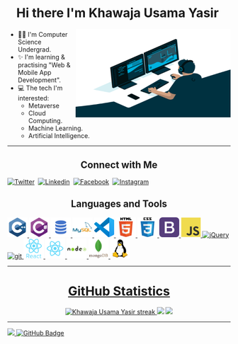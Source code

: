   <h1 align="center">Hi there I'm Khawaja Usama Yasir <img src="https://docs.google.com/uc?export=download&id=166Ecq6uBl61U14OUlkHOHIBv2ArKoumJ" alt="" width="30"></h1>

<img align="right" alt="GIF" src="coding-gif-tenor.gif" width="350" height="200" />

###
- 🙋‍♂️ I'm Computer Science Undergrad.
- ✨ I'm learning & practising "Web & Mobile App Development".
- 💻 The tech I'm interested:
   - Metaverse
   - Cloud Computing. 
   - Machine Learning.
   - Artificial Intelligence.

---

<p align="center">
<h2 align="center"> Connect with Me</h2>
<a href="https://twitter.com/khusamayasir"><img src="https://img.shields.io/badge/Twitter-1DA1F2?style=for-the-badge&logo=twitter&logoColor=white" alt="Twitter" /></a>&nbsp;
<a href="https://www.linkedin.com/in/khusamayasir/"><img src="https://img.shields.io/badge/linkedin-%230077B5.svg?&style=for-the-badge&logo=linkedin&logoColor=white" alt="Linkedin" /></a>&nbsp;
<a href="https://www.facebook.com/khusamayasir"><img src="https://img.shields.io/badge/Facebook-1877F2?style=for-the-badge&logo=facebook&logoColor=white" alt="Facebook" /></a>&nbsp;
<a href="https://www.instagram.com/khusamayasir/"><img src="https://img.shields.io/badge/Instagram-E4405F?style=for-the-badge&logo=instagram&logoColor=white" alt="Instagram" /></a>&nbsp;

<h2 align="center"> Languages and Tools</h2>
<a href="https://www.w3schools.com/cpp/cpp_getstarted.asp" target="_blank" rel="noreferrer">
<img src="https://raw.githubusercontent.com/github/explore/80688e429a7d4ef2fca1e82350fe8e3517d3494d/topics/cpp/cpp.png" alt="cplusplus" width="45" height="45"/>
<a href="https://www.w3schools.com/cs/index.php" target="_blank" rel="noreferrer">
<img src="https://raw.githubusercontent.com/devicons/devicon/master/icons/csharp/csharp-original.svg" alt="csharp" width="45" height="45"/>
<a href="https://www.w3schools.com/sql/" target="_blank" rel="noreferrer">
<img src="https://raw.githubusercontent.com/github/explore/80688e429a7d4ef2fca1e82350fe8e3517d3494d/topics/sql/sql.png" alt="sql" width="45" height="45"/>
<a href="https://www.mysql.com/" target="_blank" rel="noreferrer">
<img src="https://raw.githubusercontent.com/devicons/devicon/master/icons/mysql/mysql-original-wordmark.svg" alt="mysql" width="45" height="45">
<a href="https://visualstudio.microsoft.com/" target="_blank" rel="noreferrer">
<img src="https://raw.githubusercontent.com/github/explore/80688e429a7d4ef2fca1e82350fe8e3517d3494d/topics/visual-studio-code/visual-studio-code.png" alt="Visual Studio Code" width="45" height="45"/>
<a href="https://www.w3.org/html/" target="_blank" rel="noreferrer">
<img src="https://raw.githubusercontent.com/devicons/devicon/master/icons/html5/html5-original-wordmark.svg" alt="html5" width="45" height="45">
<a href="https://www.w3schools.com/css/" target="_blank" rel="noreferrer">
<img src="https://raw.githubusercontent.com/devicons/devicon/master/icons/css3/css3-original-wordmark.svg" alt="css3" width="45" height="45"/>
<a href="https://getbootstrap.com" target="_blank" rel="noreferrer">
<img src="https://raw.githubusercontent.com/github/explore/80688e429a7d4ef2fca1e82350fe8e3517d3494d/topics/bootstrap/bootstrap.png" alt="bootstrap" width="45" height="45"/>
<a href="https://developer.mozilla.org/en-US/docs/Web/JavaScript" target="_blank" rel="noreferrer">
<img src="https://raw.githubusercontent.com/devicons/devicon/master/icons/javascript/javascript-original.svg" alt="javascript" width="45" height="45"/>
<a href="https://jquery.com/" target="_blank" rel="noreferrer">
<img src="https://cdn.jsdelivr.net/gh/devicons/devicon/icons/jquery/jquery-original.svg" alt="jQuery" width="45" height="45" />
<a href="https://git-scm.com/" target="_blank" rel="noreferrer">
<img src="https://www.vectorlogo.zone/logos/git-scm/git-scm-icon.svg" alt="git" width="45" height="45"/>
<a href="https://reactjs.org/" target="_blank" rel="noreferrer">
<img src="https://raw.githubusercontent.com/devicons/devicon/master/icons/react/react-original-wordmark.svg" alt="react" width="45" height="45"/>
<a href="https://reactnative.dev/" target="_blank" rel="noreferrer">
<img src="https://raw.githubusercontent.com/github/explore/80688e429a7d4ef2fca1e82350fe8e3517d3494d/topics/react-native/react-native.png" alt="reactnative" width="45" height="45"/>
<a href="https://nodejs.org" target="_blank" rel="noreferrer">
<img src="https://raw.githubusercontent.com/devicons/devicon/master/icons/nodejs/nodejs-original-wordmark.svg" alt="nodejs" width="45" height="45"/>
<a href="https://www.mongodb.com/" target="_blank" rel="noreferrer">
<img src="https://raw.githubusercontent.com/devicons/devicon/master/icons/mongodb/mongodb-original-wordmark.svg" alt="mongodb" width="45" height="45"/>
<a href="https://www.linux.org/" target="_blank" rel="noreferrer">
<img src="https://raw.githubusercontent.com/github/explore/80688e429a7d4ef2fca1e82350fe8e3517d3494d/topics/linux/linux.png" alt="linux" width="45" height="45"/>
</p>

---

<h1 align="Center">GitHub Statistics</h1>
<p align="center">
    <a href="https://github.com/khusamayasir/github-readme-streak-stats">
        <img title="🔥 Get streak stats for your profile at git.io/streak-stats" alt="Khawaja Usama Yasir streak" src="https://github-readme-streak-stats.herokuapp.com/?user=khusamayasir&theme=gruvbox&hide_border=true"/>
    </a>
<img src="https://github-readme-stats.vercel.app/api/top-langs/?username=khusamayasir&layout=compact&theme=gruvbox" width="350" />
<img src="https://github-readme-stats.vercel.app/api?username=khusamayasir&theme=gruvbox&show_icons=true" width="420"/>
</p>

---

<a href="https://github.com/Meghna-DAS/github-profile-views-counter">
    <img src="https://komarev.com/ghpvc/?username=khusamayasir">
</a>
<a href="https://github.com/khusamayasir?tab=followers"><img src="https://img.shields.io/github/followers/khusamayasir?label=Followers&style=social" alt="GitHub Badge">
</a>
